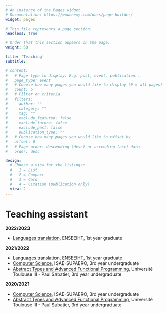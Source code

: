 ```yaml
---
# An instance of the Pages widget.
# Documentation: https://wowchemy.com/docs/page-builder/
widget: pages

# This file represents a page section.
headless: true

# Order that this section appears on the page.
weight: 50

title: 'Teaching'
subtitle:

# content:
#   # Page type to display. E.g. post, event, publication...
#   page_type: event
#   # Choose how many pages you would like to display (0 = all pages)
#   count: 5
#   # Filter on criteria
#   filters:
#     author: ""
#     category: ""
#     tag: ""
#     exclude_featured: false
#     exclude_future: false
#     exclude_past: false
#     publication_type: ""
#   # Choose how many pages you would like to offset by
#   offset: 0
#   # Page order: descending (desc) or ascending (asc) date.
#   order: desc

design:
  # Choose a view for the listings:
  #   1 = List
  #   2 = Compact
  #   3 = Card
  #   4 = Citation (publication only)
  view: 2
---
```

# Teaching assistant

**2022/2023**
- [Languages translation](http://formations.enseeiht.fr/en/our-courses/diplome-d-ingenieur-FC_DI/diplome-D/ingenieur-enseeiht-informatique-et-telecommunications-program-program1-n7i5-171-en/ingenieur-enseeiht-informatique-et-telecommunications-2eme-annee-subprogram-subprogram-n7i52-181-en/annee-2a-sn-fise-NDEN/choix-de-parcours-semestre-7-2a-sn-fise-N7ENA/semestre-7-sn-fise-parcours-image-et-multimedia-N7ENAM/base-de-la-programmation-fonct-et-traduction-des-langages-N7EN08/traduction-des-langages-N7EN08B.html), ENSEEIHT, 1st year graduate

**2021/2022**
- [Languages translation](http://formations.enseeiht.fr/en/our-courses/diplome-d-ingenieur-FC_DI/diplome-D/ingenieur-enseeiht-informatique-et-telecommunications-program-program1-n7i5-171-en/ingenieur-enseeiht-informatique-et-telecommunications-2eme-annee-subprogram-subprogram-n7i52-181-en/annee-2a-sn-fise-NDEN/choix-de-parcours-semestre-7-2a-sn-fise-N7ENA/semestre-7-sn-fise-parcours-image-et-multimedia-N7ENAM/base-de-la-programmation-fonct-et-traduction-des-langages-N7EN08/traduction-des-langages-N7EN08B.html), ENSEEIHT, 1st year graduate
- [Computer Science](https://www.isae-supaero.fr/IMG/pdf/catalogue_2020-21-1a.pdf#page=5), ISAE-SUPAERO, 3rd year undergraduate
- [Abstract Types and Advanced Functional Programming](https://www.univ-tlse3.fr/syllabus/SYL_L3_INFO.pdf#page=29), Université Toulouse III - Paul Sabatier, 3rd year undergraduate

**2020/2021**
- [Computer Science](https://www.isae-supaero.fr/IMG/pdf/catalogue_2020-21-1a.pdf#page=5), ISAE-SUPAERO, 3rd year undergraduate
- [Abstract Types and Advanced Functional Programming](https://www.univ-tlse3.fr/syllabus/SYL_L3_INFO.pdf#page=29), Université Toulouse III - Paul Sabatier, 3rd year undergraduate